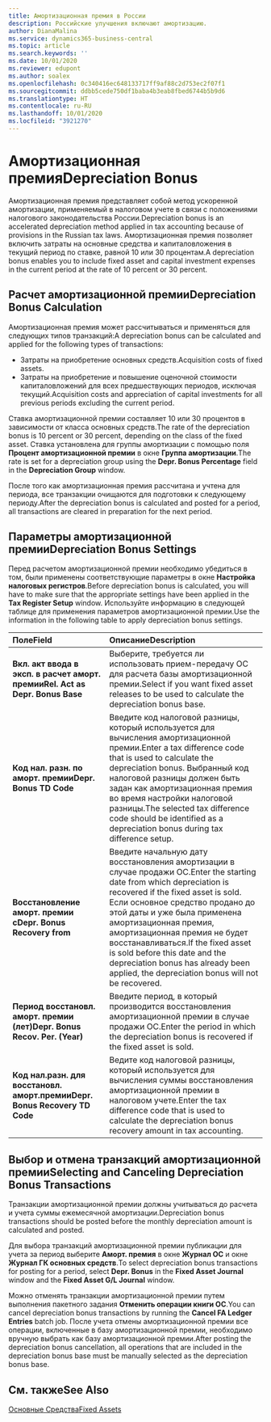 ```yaml
---
title: Амортизационная премия в России
description: Российские улучшения включают амортизацию.
author: DianaMalina
ms.service: dynamics365-business-central
ms.topic: article
ms.search.keywords: ''
ms.date: 10/01/2020
ms.reviewer: edupont
ms.author: soalex
ms.openlocfilehash: 0c340416ec648133717ff9af88c2d753ec2f07f1
ms.sourcegitcommit: ddbb5cede750df1baba4b3eab8fbed6744b5b9d6
ms.translationtype: HT
ms.contentlocale: ru-RU
ms.lasthandoff: 10/01/2020
ms.locfileid: "3921270"
---
```

# <a name="depreciation-bonus"></a><span data-ttu-id="b82ac-103">Амортизационная премия</span><span class="sxs-lookup"><span data-stu-id="b82ac-103">Depreciation Bonus</span></span>

<span data-ttu-id="b82ac-104">Амортизационная премия представляет собой метод ускоренной амортизации, применяемый в налоговом учете в связи с положениями налогового законодательства России.</span><span class="sxs-lookup"><span data-stu-id="b82ac-104">Depreciation bonus is an accelerated depreciation method applied in tax accounting because of provisions in the Russian tax laws.</span></span> <span data-ttu-id="b82ac-105">Амортизационная премия позволяет включить затраты на основные средства и капиталовложения в текущий период по ставке, равной 10 или 30 процентам.</span><span class="sxs-lookup"><span data-stu-id="b82ac-105">A depreciation bonus enables you to include fixed asset and capital investment expenses in the current period at the rate of 10 percent or 30 percent.</span></span>

## <a name="depreciation-bonus-calculation"></a><span data-ttu-id="b82ac-106">Расчет амортизационной премии</span><span class="sxs-lookup"><span data-stu-id="b82ac-106">Depreciation Bonus Calculation</span></span>

<span data-ttu-id="b82ac-107">Амортизационная премия может рассчитываться и применяться для следующих типов транзакций:</span><span class="sxs-lookup"><span data-stu-id="b82ac-107">A depreciation bonus can be calculated and applied for the following types of transactions:</span></span>

- <span data-ttu-id="b82ac-108">Затраты на приобретение основных средств.</span><span class="sxs-lookup"><span data-stu-id="b82ac-108">Acquisition costs of fixed assets.</span></span>
- <span data-ttu-id="b82ac-109">Затраты на приобретение и повышение оценочной стоимости капиталовложений для всех предшествующих периодов, исключая текущий.</span><span class="sxs-lookup"><span data-stu-id="b82ac-109">Acquisition costs and appreciation of capital investments for all previous periods excluding the current period.</span></span> 

<span data-ttu-id="b82ac-110">Ставка амортизационной премии составляет 10 или 30 процентов в зависимости от класса основных средств.</span><span class="sxs-lookup"><span data-stu-id="b82ac-110">The rate of the depreciation bonus is 10 percent or 30 percent, depending on the class of the fixed asset.</span></span> <span data-ttu-id="b82ac-111">Ставка установлена для группы амортизации с помощью поля **Процент амортизационной премии** в окне **Группа амортизации**.</span><span class="sxs-lookup"><span data-stu-id="b82ac-111">The rate is set for a depreciation group using the **Depr. Bonus Percentage** field in the **Depreciation Group** window.</span></span> 

<span data-ttu-id="b82ac-112">После того как амортизационная премия рассчитана и учтена для периода, все транзакции очищаются для подготовки к следующему периоду.</span><span class="sxs-lookup"><span data-stu-id="b82ac-112">After the depreciation bonus is calculated and posted for a period, all transactions are cleared in preparation for the next period.</span></span>

## <a name="depreciation-bonus-settings"></a><span data-ttu-id="b82ac-113">Параметры амортизационной премии</span><span class="sxs-lookup"><span data-stu-id="b82ac-113">Depreciation Bonus Settings</span></span>

<span data-ttu-id="b82ac-114">Перед расчетом амортизационной премии необходимо убедиться в том, были применены соответствующие параметры в окне **Настройка налоговых регистров**.</span><span class="sxs-lookup"><span data-stu-id="b82ac-114">Before depreciation bonus is calculated, you will have to make sure that the appropriate settings have been applied in the **Tax Register Setup** window.</span></span> <span data-ttu-id="b82ac-115">Используйте информацию в следующей таблице для применения параметров амортизационной премии.</span><span class="sxs-lookup"><span data-stu-id="b82ac-115">Use the information in the following table to apply depreciation bonus settings.</span></span>

| <span data-ttu-id="b82ac-116">Поле</span><span class="sxs-lookup"><span data-stu-id="b82ac-116">Field</span></span>                              | <span data-ttu-id="b82ac-117">Описание</span><span class="sxs-lookup"><span data-stu-id="b82ac-117">Description</span></span>                                                  |
| :--------------------------------- | :----------------------------------------------------------- |
| <span data-ttu-id="b82ac-118">**Вкл. акт ввода в эксп. в расчет аморт. премии**</span><span class="sxs-lookup"><span data-stu-id="b82ac-118">**Rel. Act as Depr. Bonus Base**</span></span>   | <span data-ttu-id="b82ac-119">Выберите, требуется ли использовать прием-передачу ОС для расчета базы амортизационной премии.</span><span class="sxs-lookup"><span data-stu-id="b82ac-119">Select if you want fixed asset releases to be used to calculate the depreciation bonus base.</span></span> |
| <span data-ttu-id="b82ac-120">**Код нал. разн. по аморт. премии**</span><span class="sxs-lookup"><span data-stu-id="b82ac-120">**Depr. Bonus TD Code**</span></span>            | <span data-ttu-id="b82ac-121">Введите код налоговой разницы, который используется для вычисления амортизационной премии.</span><span class="sxs-lookup"><span data-stu-id="b82ac-121">Enter a tax difference code that is used to calculate the depreciation bonus.</span></span> <span data-ttu-id="b82ac-122">Выбранный код налоговой разницы должен быть задан как амортизационная премия во время настройки налоговой разницы.</span><span class="sxs-lookup"><span data-stu-id="b82ac-122">The selected tax difference code should be identified as a depreciation bonus during tax difference setup.</span></span> |
| <span data-ttu-id="b82ac-123">**Восстановление аморт. премии c**</span><span class="sxs-lookup"><span data-stu-id="b82ac-123">**Depr. Bonus Recovery from**</span></span>      | <span data-ttu-id="b82ac-124">Введите начальную дату восстановления амортизации в случае продажи ОС.</span><span class="sxs-lookup"><span data-stu-id="b82ac-124">Enter the starting date from which depreciation is recovered if the fixed asset is sold.</span></span> <span data-ttu-id="b82ac-125">Если основное средство продано до этой даты и уже была применена амортизационная премия, амортизационная премия не будет восстанавливаться.</span><span class="sxs-lookup"><span data-stu-id="b82ac-125">If the fixed asset is sold before this date and the depreciation bonus has already been applied, the depreciation bonus will not be recovered.</span></span> |
| <span data-ttu-id="b82ac-126">**Период восстановл. аморт. премии (лет)**</span><span class="sxs-lookup"><span data-stu-id="b82ac-126">**Depr. Bonus Recov. Per. (Year)**</span></span> | <span data-ttu-id="b82ac-127">Введите период, в который производится восстановления амортизационной премии в случае продажи ОС.</span><span class="sxs-lookup"><span data-stu-id="b82ac-127">Enter the period in which the depreciation bonus is recovered if the fixed asset is sold.</span></span> |
| <span data-ttu-id="b82ac-128">**Код нал.разн. для восстановл. аморт.премии**</span><span class="sxs-lookup"><span data-stu-id="b82ac-128">**Depr. Bonus Recovery TD Code**</span></span>   | <span data-ttu-id="b82ac-129">Ведите код налоговой разницы, который используется для вычисления суммы восстановления амортизационной премии в налоговом учете.</span><span class="sxs-lookup"><span data-stu-id="b82ac-129">Enter the tax difference code that is used to calculate the depreciation bonus recovery amount in tax accounting.</span></span> |

## <a name="selecting-and-canceling-depreciation-bonus-transactions"></a><span data-ttu-id="b82ac-130">Выбор и отмена транзакций амортизационной премии</span><span class="sxs-lookup"><span data-stu-id="b82ac-130">Selecting and Canceling Depreciation Bonus Transactions</span></span> 

<span data-ttu-id="b82ac-131">Транзакции амортизационной премии должны учитываться до расчета и учета суммы ежемесячной амортизации.</span><span class="sxs-lookup"><span data-stu-id="b82ac-131">Depreciation bonus transactions should be posted before the monthly depreciation amount is calculated and posted.</span></span>

<span data-ttu-id="b82ac-132">Для выбора транзакций амортизационной премии публикации для учета за период выберите **Аморт. премия** в окне **Журнал ОС** и окне **Журнал ГК основных средств**.</span><span class="sxs-lookup"><span data-stu-id="b82ac-132">To select depreciation bonus transactions for posting for a period, select **Depr. Bonus** in the **Fixed Asset Journal** window and the **Fixed Asset G/L Journal** window.</span></span> 

<span data-ttu-id="b82ac-133">Можно отменять транзакции амортизационной премии путем выполнения пакетного задания **Отменить операции книги ОС**.</span><span class="sxs-lookup"><span data-stu-id="b82ac-133">You can cancel depreciation bonus transactions by running the **Cancel FA Ledger Entries** batch job.</span></span> <span data-ttu-id="b82ac-134">После учета отмены амортизационной премии все операции, включенные в базу амортизационной премии, необходимо вручную выбрать как базу амортизационной премии.</span><span class="sxs-lookup"><span data-stu-id="b82ac-134">After posting the depreciation bonus cancellation, all operations that are included in the depreciation bonus base must be manually selected as the depreciation bonus base.</span></span>

## <a name="see-also"></a><span data-ttu-id="b82ac-135">См. также</span><span class="sxs-lookup"><span data-stu-id="b82ac-135">See Also</span></span>

[<span data-ttu-id="b82ac-136">Основные Средства</span><span class="sxs-lookup"><span data-stu-id="b82ac-136">Fixed Assets</span></span>](fixed-assets.md)
